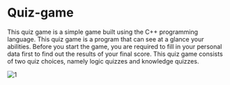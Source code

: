 # Quiz-game
This quiz game is a simple game built using the C++ programming language. This quiz game is a program that can see at a glance your abilities. Before you start the game, you are required to fill in your personal data first to find out the results of your final score. This quiz game consists of two quiz choices, namely logic quizzes and knowledge quizzes.


![1](https://user-images.githubusercontent.com/47528661/150630020-0a3daf65-840b-4cd5-a845-e09192e556a3.PNG)
